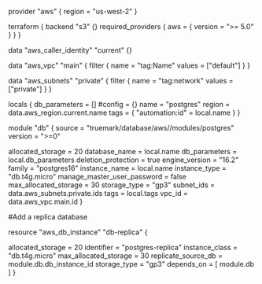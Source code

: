 provider "aws" {
  region = "us-west-2"
}

terraform {
  backend "s3" {}
  required_providers {
    aws = {
      version = ">= 5.0"
    }
  }
}

data "aws_caller_identity" "current" {}

data "aws_vpc" "main" {
  filter {
    name   = "tag:Name"
    values = ["default"]
  }
}

data "aws_subnets" "private" {
  filter {
    name   = "tag:network"
    values = ["private"]
  }
}

locals {
  db_parameters = []
  #config = {}
  name   = "postgres"
  region = data.aws_region.current.name
  tags = {
    "automation:id"  = local.name
  }
}

module "db" {
  source                         = "truemark/database/aws//modules/postgres"
  version                        = ">=0"

  allocated_storage              = 20
  database_name                  = local.name
  db_parameters                  = local.db_parameters
  deletion_protection            = true
  engine_version                 = "16.2"
  family                         = "postgres16"
  instance_name                  = local.name
  instance_type                  = "db.t4g.micro"
  manage_master_user_password    = false
  max_allocated_storage          = 30
  storage_type                   = "gp3"
  subnet_ids                     = data.aws_subnets.private.ids
  tags                           = local.tags
  vpc_id                         = data.aws_vpc.main.id
}

#Add a replica database

resource "aws_db_instance" "db-replica" {

  allocated_storage       = 20
  identifier              = "postgres-replica"
  instance_class          = "db.t4g.micro"
  max_allocated_storage   = 30
  replicate_source_db     = module.db.db_instance_id
  storage_type            = "gp3"
  depends_on              = [ module.db ]
}
